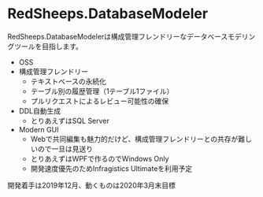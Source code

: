 # RedSheeps.DatabaseModeler

RedSheeps.DatabaseModelerは構成管理フレンドリーなデータベースモデリングツールを目指します。

- OSS
- 構成管理フレンドリー
  - テキストベースの永続化
  - テーブル別の履歴管理（1テーブル1ファイル）
  - プルリクエストによるレビュー可能性の確保
- DDL自動生成
  - とりあえずはSQL Server
- Modern GUI
  - Webで共同編集も魅力的だけど、構成管理フレンドリーとの共存が難しいので一旦は見送り
  - とりあえずはWPFで作るのでWindows Only
  - 開発速度優先のためInfragistics Ultimateを利用予定
  
開発着手は2019年12月、動くものは2020年3月末目標
